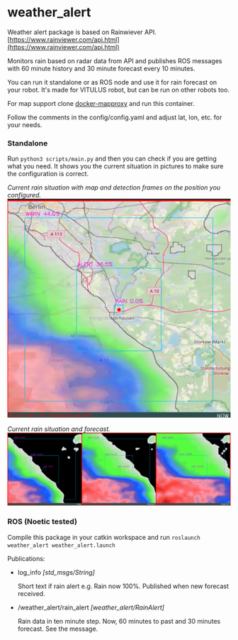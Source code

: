 # weather_alert
 Weather alert package is based on Rainwiever API. [https://www.rainviewer.com/api.html](https://www.rainviewer.com/api.html)

 Monitors rain based on radar data from API and publishes ROS messages with 60 minute history and 30 minute forecast every 10 minutes.

 You can run it standalone or as ROS node and use it for rain forecast on your robot. It's made for VITULUS robot, but can be run on other robots too.

 For map support clone [docker-mapproxy](https://github.com/lacina-dev/docker-mapproxy) and run this container.

 Follow the comments in the config/config.yaml and adjust lat, lon, etc. for your needs.

 ### Standalone
 Run `python3 scripts/main.py` and then you can check if you are getting what you need. It shows you the current situation in pictures to make sure the configuration is correct.


 *Current rain situation with map and detection frames on the position you configured.*
 ![Now with map](img/map.png)

 *Current rain situation and forecast.*
 ![Now and forecast](img/rain.png)


 ### ROS (Noetic tested)
 Compile this package in your catkin workspace and run
 `roslaunch weather_alert weather_alert.launch`


 Publications:
  * log_info *[std_msgs/String]*

    Short text if rain alert e.g. Rain now 100%. Published when new forecast received.


  * /weather_alert/rain_alert *[weather_alert/RainAlert]*

    Rain data in ten minute step. Now, 60 minutes to past and 30 minutes forecast. See the message.
